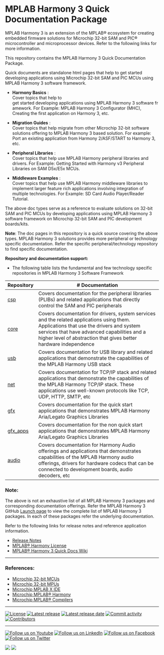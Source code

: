 ﻿# MPLAB Harmony 3 Quick Documentation Package

MPLAB Harmony 3 is an extension of the MPLAB® ecosystem for creating
embedded firmware solutions for Microchip 32-bit SAM and PIC® microcontroller
and microprocessor devices.  Refer to the following links for more information.

This repository contains the MPLAB Harmony 3 Quick Documentation Package.

Quick documents are standalone html pages that help to get started developing applications using Microchip 32-bit SAM and PIC MCUs using MPLAB Harmony 3 software framework.

- **Harmony Basics** :  
Cover topics that help to get started developing applications using MPLAB Harmony 3 software framework. For Example: MPLAB Harmony 3 Configurator (MHC), Creating the first application on Harmony 3, etc.

- **Migration Guides** :    
Cover topics that help migrate from other Microchip 32-bit software solutions offering to MPLAB Harmony 3 based solution. For example: Port an existing application from Harmony 2/ASF/START to Harmony 3, etc.

- **Peripheral Libraries** :    
Cover topics that help use MPLAB Harmony peripheral libraries and drivers. For Example: Getting Started with Harmony v3 Peripheral Libraries on SAM D5x/E5x MCUs.

- **Middleware Examples** :    
Cover topics that help use MPLAB Harmony middleware libraries to implement larger feature rich applications involving integration of multiple technologies. For Example: SD Card Audio Player/Reader Tutorial.

The above doc types serve as a reference to evaluate solutions on 32-bit SAM and PIC MCUs by developing applications using MPLAB Harmony 3 software framework on Microchip 32-bit SAM and PIC development boards/kits.  

**Note**:
The doc pages in this repository is a quick source covering the above types. MPLAB Harmony 3 solutions provides more peripheral or technology specific documentation. Refer the specific peripheral/technology repository to find specific documentation.

**Repository and documentation support:**
- The following table lists the fundamental and few technology specific repositories in MPLAB Harmony 3 Software Framework

| Repository	| # Documentation |
| ---                                                                               | ---|            
| <a href="https://github.com/Microchip-MPLAB-Harmony/csp" target="_blank">csp</a>			| Covers documentation for the peripheral libraries (PLIBs) and related applications that directly control the SAM and PIC peripherals |
| <a href="https://github.com/Microchip-MPLAB-Harmony/core" target="_blank">core</a>          | Covers documentation for drivers, system services and the related applications using them. Applications that use the drivers and system services that have advanced capabilities and a higher level of abstraction that gives better hardware independence |
| <a href="https://github.com/Microchip-MPLAB-Harmony/usb" target="_blank">usb</a>            | Covers documentation for USB library and related applications that demonstrate the capabilities of the MPLAB Harmony USB stack |
| <a href="https://github.com/Microchip-MPLAB-Harmony/net" target="_blank">net</a>           | Covers documentation for TCP/IP stack and related applications that demonstrate the capabilities of the MPLAB Harmony TCP/IP stack. These applications use well-known protocols like TCP, UDP, HTTP, SMTP, etc |
| <a href="https://github.com/Microchip-MPLAB-Harmony/gfx" target="_blank">gfx</a>		| Covers documentation for the quick start applications that demonstrates MPLAB Harmony Aria/Legato Graphics Libraries |
| <a href="https://github.com/Microchip-MPLAB-Harmony/gfx_apps" target="_blank">gfx_apps</a>	| Covers documentation for the non quick start applications that demonstrates MPLAB Harmony Aria/Legato Graphics Libraries |
| <a href="https://github.com/Microchip-MPLAB-Harmony/audio" target="_blank">audio</a>	| Covers documentation for Harmony Audio offerings and applications that demonstrates capabilities of the MPLAB Harmony audio offerings, drivers for hardware codecs that can be connected to development boards, audio decoders, etc |

### Note:
The above is not an exhaustive list of all MPLAB Harmony 3 packages and corresponding documentation offerings. Refer the MPLAB Harmony 3 GitHub <a href="https://github.com/Microchip-MPLAB-Harmony" target="_blank">Launch page</a> to view the complete list of MPLAB Harmony 3 packages. In each of these packages refer the underlying documentation.

Refer to the following links for release notes and reference application information.

- [Release Notes](./release_notes.md)
- [MPLAB® Harmony License](./mplab_harmony_license.md)
- [MPLAB® Harmony 3 Quick Docs Wiki](https://github.com/Microchip-MPLAB-Harmony/quick_docs/wiki)

____

### References:

 - [Microchip 32-bit MCUs](https://www.microchip.com/design-centers/32-bit)
 - [Microchip 32-bit MPUs](https://www.microchip.com/design-centers/32-bit-mpus)
 - [Microchip MPLAB X IDE](https://www.microchip.com/mplab/mplab-x-ide)
 - [Microchip MPLAB® Harmony](https://www.microchip.com/mplab/mplab-harmony)
 - [Microchip MPLAB® Compilers](https://www.microchip.com/mplab/compilers)



  ____
[![License](https://img.shields.io/badge/license-Harmony%20license-orange.svg)](https://github.com/Microchip-MPLAB-Harmony/quick_docs/blob/master/mplab_harmony_license.md)
[![Latest release](https://img.shields.io/github/release/Microchip-MPLAB-Harmony/quick_docs.svg)](https://github.com/Microchip-MPLAB-Harmony/quick_docs/releases/latest)
[![Latest release date](https://img.shields.io/github/release-date/Microchip-MPLAB-Harmony/quick_docs.svg)](https://github.com/Microchip-MPLAB-Harmony/quick_docs/releases/latest)
[![Commit activity](https://img.shields.io/github/commit-activity/y/Microchip-MPLAB-Harmony/quick_docs.svg)](https://github.com/Microchip-MPLAB-Harmony/quick_docs/graphs/commit-activity)
[![Contributors](https://img.shields.io/github/contributors-anon/Microchip-MPLAB-Harmony/quick_docs.svg)]()

____

[![Follow us on Youtube](https://img.shields.io/badge/Youtube-Follow%20us%20on%20Youtube-red.svg)](https://www.youtube.com/user/MicrochipTechnology)
[![Follow us on LinkedIn](https://img.shields.io/badge/LinkedIn-Follow%20us%20on%20LinkedIn-blue.svg)](https://www.linkedin.com/company/microchip-technology)
[![Follow us on Facebook](https://img.shields.io/badge/Facebook-Follow%20us%20on%20Facebook-blue.svg)](https://www.facebook.com/microchiptechnology/)
[![Follow us on Twitter](https://img.shields.io/twitter/follow/MicrochipTech.svg?style=social)](https://twitter.com/MicrochipTech)

[![](https://img.shields.io/github/stars/Microchip-MPLAB-Harmony/quick_docs.svg?style=social)]()
[![](https://img.shields.io/github/watchers/Microchip-MPLAB-Harmony/quick_docs.svg?style=social)]()
